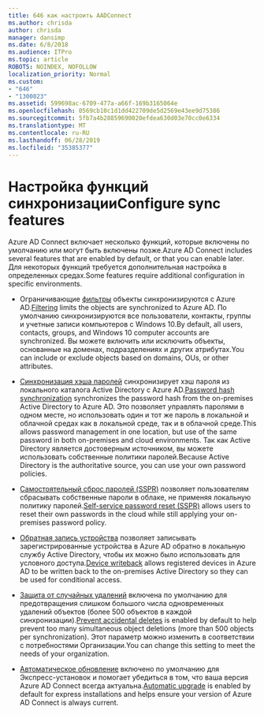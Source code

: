 ```yaml
---
title: 646 как настроить AADConnect
ms.author: chrisda
author: chrisda
manager: dansimp
ms.date: 6/8/2018
ms.audience: ITPro
ms.topic: article
ROBOTS: NOINDEX, NOFOLLOW
localization_priority: Normal
ms.custom:
- "646"
- "1300023"
ms.assetid: 599698ac-6709-477a-a66f-169b3165064e
ms.openlocfilehash: 0569cb10c1d1dd422709de5d2569e43ee9d75386
ms.sourcegitcommit: 5fb7a4b28859690020efdea630d03e70cc0e6334
ms.translationtype: MT
ms.contentlocale: ru-RU
ms.lasthandoff: 06/28/2019
ms.locfileid: "35385377"
---
```

# <a name="configure-sync-features"></a><span data-ttu-id="5d23b-102">Настройка функций синхронизации</span><span class="sxs-lookup"><span data-stu-id="5d23b-102">Configure sync features</span></span>

<span data-ttu-id="5d23b-103">Azure AD Connect включает несколько функций, которые включены по умолчанию или могут быть включены позже.</span><span class="sxs-lookup"><span data-stu-id="5d23b-103">Azure AD Connect includes several features that are enabled by default, or that you can enable later.</span></span> <span data-ttu-id="5d23b-104">Для некоторых функций требуется дополнительная настройка в определенных средах.</span><span class="sxs-lookup"><span data-stu-id="5d23b-104">Some features require additional configuration in specific environments.</span></span>

- <span data-ttu-id="5d23b-105">Ограничивающие [фильтры](https://docs.microsoft.com/azure/active-directory/connect/active-directory-aadconnectsync-configure-filtering) объекты синхронизируются с Azure AD.</span><span class="sxs-lookup"><span data-stu-id="5d23b-105">[Filtering](https://docs.microsoft.com/azure/active-directory/connect/active-directory-aadconnectsync-configure-filtering) limits the objects are synchronized to Azure AD.</span></span> <span data-ttu-id="5d23b-106">По умолчанию синхронизируются все пользователи, контакты, группы и учетные записи компьютеров с Windows 10.</span><span class="sxs-lookup"><span data-stu-id="5d23b-106">By default, all users, contacts, groups, and Windows 10 computer accounts are synchronized.</span></span> <span data-ttu-id="5d23b-107">Вы можете включить или исключить объекты, основанные на доменах, подразделениях и других атрибутах.</span><span class="sxs-lookup"><span data-stu-id="5d23b-107">You can include or exclude objects based on domains, OUs, or other attributes.</span></span>

- <span data-ttu-id="5d23b-108">[Синхронизация хэша паролей](https://docs.microsoft.com/azure/active-directory/connect/active-directory-aadconnectsync-implement-password-hash-synchronization) синхронизирует хэш пароля из локального каталога Active Directory с Azure AD.</span><span class="sxs-lookup"><span data-stu-id="5d23b-108">[Password hash synchronization](https://docs.microsoft.com/azure/active-directory/connect/active-directory-aadconnectsync-implement-password-hash-synchronization) synchronizes the password hash from the on-premises Active Directory to Azure AD.</span></span> <span data-ttu-id="5d23b-109">Это позволяет управлять паролями в одном месте, но использовать один и тот же пароль в локальной и облачной средах как в локальной среде, так и в облачной среде.</span><span class="sxs-lookup"><span data-stu-id="5d23b-109">This allows password management in one location, but use of the same password in both on-premises and cloud environments.</span></span> <span data-ttu-id="5d23b-110">Так как Active Directory является достоверным источником, вы можете использовать собственные политики паролей.</span><span class="sxs-lookup"><span data-stu-id="5d23b-110">Because Active Directory is the authoritative source, you can use your own password policies.</span></span>

- <span data-ttu-id="5d23b-111">[Самостоятельный сброс паролей (SSPR)](https://docs.microsoft.com/azure/active-directory/authentication/quickstart-sspr) позволяет пользователям сбрасывать собственные пароли в облаке, не применяя локальную политику паролей.</span><span class="sxs-lookup"><span data-stu-id="5d23b-111">[Self-service password reset (SSPR)](https://docs.microsoft.com/azure/active-directory/authentication/quickstart-sspr) allows users to reset their own passwords in the cloud while still applying your on-premises password policy.</span></span>

- <span data-ttu-id="5d23b-112">[Обратная запись устройства](https://docs.microsoft.com/azure/active-directory/connect/active-directory-aadconnect-feature-device-writeback) позволяет записывать зарегистрированные устройства в Azure AD обратно в локальную службу Active Directory, чтобы их можно было использовать для условного доступа.</span><span class="sxs-lookup"><span data-stu-id="5d23b-112">[Device writeback](https://docs.microsoft.com/azure/active-directory/connect/active-directory-aadconnect-feature-device-writeback) allows registered devices in Azure AD to be written back to the on-premises Active Directory so they can be used for conditional access.</span></span>

- <span data-ttu-id="5d23b-113">[Защита от случайных удалений](https://docs.microsoft.com/azure/active-directory/connect/active-directory-aadconnectsync-feature-prevent-accidental-deletes) включена по умолчанию для предотвращения слишком большого числа одновременных удалений объектов (более 500 объектов в каждой синхронизации).</span><span class="sxs-lookup"><span data-stu-id="5d23b-113">[Prevent accidental deletes](https://docs.microsoft.com/azure/active-directory/connect/active-directory-aadconnectsync-feature-prevent-accidental-deletes) is enabled by default to help prevent too many simultaneous object deletions (more than 500 objects per synchronization).</span></span> <span data-ttu-id="5d23b-114">Этот параметр можно изменить в соответствии с потребностями Организации.</span><span class="sxs-lookup"><span data-stu-id="5d23b-114">You can change this setting to meet the needs of your organization.</span></span>

- <span data-ttu-id="5d23b-115">[Автоматическое обновление](https://docs.microsoft.com/azure/active-directory/connect/active-directory-aadconnect-feature-automatic-upgrade) включено по умолчанию для Экспресс-установок и помогает убедиться в том, что ваша версия Azure AD Connect всегда актуальна.</span><span class="sxs-lookup"><span data-stu-id="5d23b-115">[Automatic upgrade](https://docs.microsoft.com/azure/active-directory/connect/active-directory-aadconnect-feature-automatic-upgrade) is enabled by default for express installations and helps ensure your version of Azure AD Connect is always current.</span></span>
